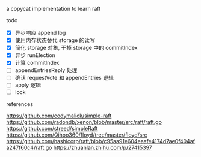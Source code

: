 a copycat implementation to learn raft

todo

- [x] 异步响应 append log
- [x] 使用内存状态替代 storage 的读写
- [x] 简化 storage 对象, 干掉 storage 中的 commitIndex
- [x] 异步 runElection
- [x] 计算 commitIndex
- [ ] appendEntriesReply 处理
- [ ] 确认 requestVote 和 appendEntries 逻辑
- [ ] apply 逻辑
- [ ] lock

references

https://github.com/codymalick/simple-raft
https://github.com/radondb/xenon/blob/master/src/raft/raft.go
https://github.com/streed/simpleRaft
https://github.com/Qihoo360/floyd/tree/master/floyd/src
https://github.com/hashicorp/raft/blob/c95aa91e604eaafe4174d7ae0f404afa247f60c4/raft.go
https://zhuanlan.zhihu.com/p/27415397
